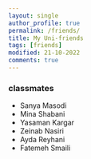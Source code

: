 ```yaml
---
layout: single
author_profile: true
permalink: /friends/
title: My Uni-friends 
tags: [friends]
modified: 21-10-2022
comments: true
---
```

### classmates
* Sanya Masodi
* Mina Shabani
* Yasaman Kargar
* Zeinab Nasiri
* Ayda Reyhani
* Fatemeh Smaili



